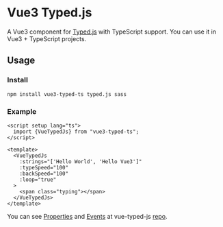 # Vue3 Typed.js

A Vue3 component for [Typed.js](https://mattboldt.com/demos/typed-js/) with TypeScript support. You can use it in Vue3 + TypeScript projects.

## Usage

### Install

```shell
npm install vue3-typed-ts typed.js sass
```

### Example

```vue
<script setup lang="ts">
  import {VueTypedJs} from "vue3-typed-ts";
</script>

<template>
  <VueTypedJs
    :strings="['Hello World', 'Hello Vue3']"
    :typeSpeed="100"
    :backSpeed="100"
    :loop="true"
  >
    <span class="typing"></span>
  </VueTypedJs>
</template>
```

You can see [Properties](https://github.com/Orlandster/vue-typed-js?tab=readme-ov-file#properties) and [Events](https://github.com/Orlandster/vue-typed-js?tab=readme-ov-file#events) at vue-typed-js [repo](https://github.com/Orlandster/vue-typed-js).
